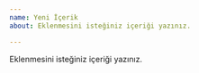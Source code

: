 ```yaml
---
name: Yeni İçerik
about: Eklenmesini isteğiniz içeriği yazınız.

---
```


Eklenmesini isteğiniz içeriği yazınız.
